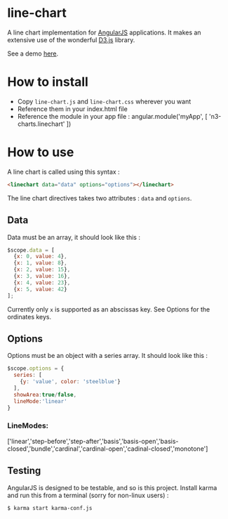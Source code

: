 line-chart
==========

A line chart implementation for [AngularJS](http://angularjs.org/) applications. It makes an extensive use of the wonderful [D3.js](http://d3js.org/) library.

See a demo [here](http://angular-d3.github.io/line-chart/#/default).

# How to install
 + Copy `line-chart.js` and `line-chart.css` wherever you want
 + Reference them in your index.html file
 + Reference the module in your app file :
     angular.module('myApp', [
      'n3-charts.linechart'
    ])

# How to use
A line chart is called using this syntax :

```html
<linechart data="data" options="options"></linechart>
```

The line chart directives takes two attributes : `data` and `options`.

## Data
Data must be an array, it should look like this :

```js
$scope.data = [
  {x: 0, value: 4},
  {x: 1, value: 8},
  {x: 2, value: 15},
  {x: 3, value: 16},
  {x: 4, value: 23},
  {x: 5, value: 42}
];
```

Currently only `x` is supported as an abscissas key. See Options for the ordinates keys.

## Options
Options must be an object with a series array. It should look like this :

```js
$scope.options = {
  series: [
    {y: 'value', color: 'steelblue'}
  ],
  showArea:true/false,
  lineMode:'linear'
}
```

### LineModes:
['linear','step-before','step-after','basis','basis-open','basis-closed','bundle','cardinal','cardinal-open','cadinal-closed','monotone']

## Testing
AngularJS is designed to be testable, and so is this project. Install karma and run this from a terminal (sorry for non-linux users) :

```sh
$ karma start karma-conf.js
```
